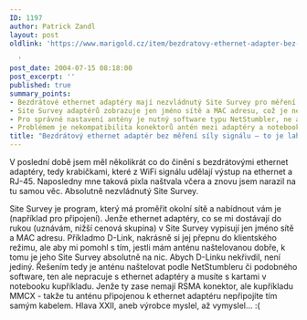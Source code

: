 ```yaml
---
ID: 1197
author: Patrick Zandl
layout: post
oldlink: 'https://www.marigold.cz/item/bezdratovy-ethernet-adapter-bez-mereni-sily-signalu-to-je-lahudka

  '
post_date: 2004-07-15 08:18:00
post_excerpt: ''
published: true
summary_points:
- Bezdrátové ethernet adaptéry mají nezvládnutý Site Survey pro měření okolních sítí.
- Site Survey adaptérů zobrazuje jen jméno sítě a MAC adresu, což je nedostatečné.
- Pro správné nastavení antény je nutný software typu NetStumbler, ne adaptér.
- Problémem je nekompatibilita konektorů antén mezi adaptéry a notebooky.
title: "Bezdrátový ethernet adaptér bez měření síly signálu – to je lahůdka"
---
```


<p>
V poslední době jsem měl několikrát co do činění s bezdrátovými ethernet adaptéry, tedy krabičkami, které z WiFi signálu udělají výstup na ethernet a RJ-45. Naposledny mne taková pixla naštvala včera a znovu jsem narazil na tu samou věc. Absolutně nezvládnutý Site Survey. </p>
<p>
Site Survey je program, který má proměřit okolní sítě a nabídnout vám je (například pro připojení). Jenže ethernet adaptéry, co se mi dostávají do rukou (uznávám, nižší cenová skupina) v Site Survey vypisují jen jméno sítě a MAC adresu. Příkladmo D-Link, nakrásně si jej přepnu do klientského režimu, ale aby mi pomohl s tím, jestli mám anténu naštelovanou dobře, k tomu je jeho Site Survey absolutně na nic. Abych D-Linku nekřivdil, není jediný. Řešením tedy je anténu naštelovat podle NetStumbleru či podobného software, ten ale nepracuje s ethernet adaptéry a musíte s kartami v notebooku kupříkladu. Jenže ty zase nemají RSMA konektor, ale kupříkladu MMCX - takže tu anténu připojenou k ethernet adaptéru nepřipojíte tím samým kabelem. Hlava XXII, aneb výrobce myslel, až vymyslel... :(</p>
